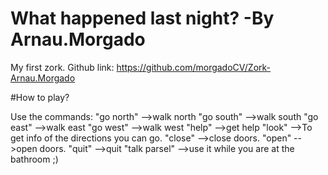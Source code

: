 # What happened last night? -By Arnau.Morgado
My first zork.
Github link: https://github.com/morgadoCV/Zork-Arnau.Morgado

#How to play?

Use the commands:
"go north"  -->walk north
"go south"  -->walk south
"go east"   -->walk east
"go west"   -->walk west
"help"      -->get help
"look"      -->To get info of the directions you can go.
"close"     -->close doors.
"open"      -->open doors.
"quit"      -->quit
"talk parsel" -->use it while you are at the bathroom ;)
